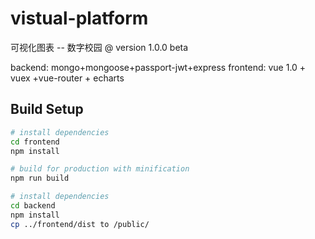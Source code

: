 # vistual-platform

可视化图表 -- 数字校园
@ version 1.0.0 beta

backend:
	mongo+mongoose+passport-jwt+express
frontend:
	vue 1.0 + vuex +vue-router + echarts 
## Build Setup

``` bash
# install dependencies
cd frontend
npm install

# build for production with minification
npm run build

# install dependencies
cd backend
npm install
cp ../frontend/dist to /public/

